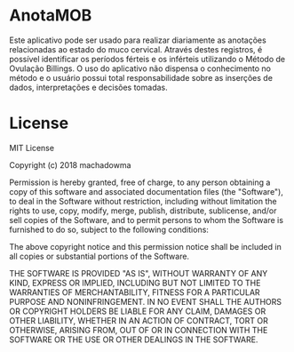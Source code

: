 # AnotaMOB
Este aplicativo pode ser usado para realizar diariamente as anotações relacionadas ao estado do muco cervical. 
Através destes registros, é possível identificar os períodos férteis e os inférteis utilizando o Método de Ovulação Billings.
O uso do aplicativo não dispensa o conhecimento no método e o usuário possui total responsabilidade sobre as inserções de dados, interpretações e decisões tomadas.

# License
MIT License

Copyright (c) 2018 machadowma

Permission is hereby granted, free of charge, to any person obtaining a copy of this software and associated documentation files (the "Software"), to deal in the Software without restriction, including without limitation the rights to use, copy, modify, merge, publish, distribute, sublicense, and/or sell copies of the Software, and to permit persons to whom the Software is furnished to do so, subject to the following conditions:

The above copyright notice and this permission notice shall be included in all copies or substantial portions of the Software.

THE SOFTWARE IS PROVIDED "AS IS", WITHOUT WARRANTY OF ANY KIND, EXPRESS OR IMPLIED, INCLUDING BUT NOT LIMITED TO THE WARRANTIES OF MERCHANTABILITY, FITNESS FOR A PARTICULAR PURPOSE AND NONINFRINGEMENT. IN NO EVENT SHALL THE AUTHORS OR COPYRIGHT HOLDERS BE LIABLE FOR ANY CLAIM, DAMAGES OR OTHER LIABILITY, WHETHER IN AN ACTION OF CONTRACT, TORT OR OTHERWISE, ARISING FROM, OUT OF OR IN CONNECTION WITH THE SOFTWARE OR THE USE OR OTHER DEALINGS IN THE SOFTWARE.

